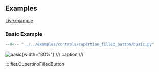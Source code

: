 ## Examples

[Live example](https://flet-controls-gallery.fly.dev/buttons/cupertinofilledbutton)

### Basic Example

```python
--8<-- "../../examples/controls/cupertino_filled_button/basic.py"
```

![basic](../../examples/controls/cupertino_filled_button/media/basic.png){width="80%"}
/// caption
///

::: flet.CupertinoFilledButton
